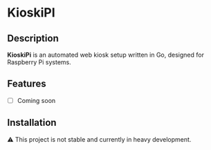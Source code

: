 # KioskiPI

## Description
**KioskiPi** is an automated web kiosk setup written in Go, designed for Raspberry Pi systems. 
## Features
- [ ] Coming soon

## Installation
⚠️ This project is not stable and currently in heavy development.